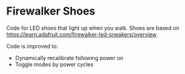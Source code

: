 Firewalker Shoes
================

Code for LED shoes that light up when you walk. Shoes are based on https://learn.adafruit.com/firewalker-led-sneakers/overview

Code is improved to:
- Dynamically recalibrate following power on
- Toggle modes by power cycles